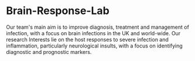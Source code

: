 # Brain-Response-Lab
Our team's main aim is to improve diagnosis, treatment and management of infection, with a focus on brain infections in the UK and world-wide. Our research Interests lie on the host responses to severe infection and inflammation, particularly neurological insults, with a focus on identifying diagnostic and prognostic markers.
